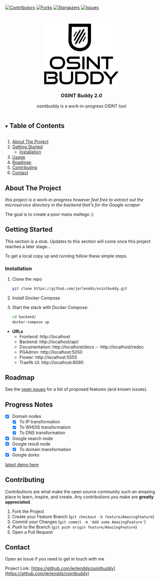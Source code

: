 [![Contributors][contributors-shield]][contributors-url]
[![Forks][forks-shield]][forks-url]
[![Stargazers][stars-shield]][stars-url]
[![Issues][issues-shield]][issues-url]

<br />

<p align="center">
  <a href="https://github.com/jerlendds/osintbuddy">
    <img src="./docs/assets/logo-watermark.svg" height="200px" alt="OSINT Buddy Logo">
  </a>




  <h3 align="center">OSINT Buddy 2.0</h3>

  <p align="center">
    osintbuddy is a work-in-progress OSINT tool
    <br />  </p></p>



<!-- TABLE OF CONTENTS -->

<details open="open">
  <summary><h2 style="display: inline-block">Table of Contents</h2></summary>
  <ol>
    <li>
      <a href="#about-the-project">About The Project</a>
    </li>
    <li>
      <a href="#getting-started">Getting Started</a>
      <ul>
        <li><a href="#installation">Installation</a></li>
      </ul>
    </li>
    <li><a href="#usage">Usage</a></li>
    <li><a href="#roadmap">Roadmap</a></li>
    <li><a href="#contributing">Contributing</a></li>
    <li><a href="#contact">Contact</a></li>
  </ol>
</details>




<!-- ABOUT THE PROJECT -->
## About The Project

*this project is a work-in-progress however feel free to extract out the microservice directory in the backend that's for the Google scraper*

The goal is to create a poor mans maltego :)


<!-- GETTING STARTED -->

## Getting Started

This section is a stub. Updates to this section will come once this project reaches a later stage...


To get a local copy up and running follow these simple steps.

### Installation

1. Clone the repo
   ```sh
   git clone https://github.com/jerlendds/osintbuddy.git
   ```
   
2. Install Docker Compose

3. Start the stack with Docker Compose:

   ```sh
   cd backend/
   docker-compose up
   ```

 - **URLs**
    - Frontend: http://localhost
    - Backend: http://localhost/api/
    - Documentation: http://localhost/docs -- http://localhost/redoc
    - PGAdmin: http://localhost:5050
    - Flower: http://localhost:5555
    - Traefik UI: http://localhost:8090



<!-- ROADMAP -->

## Roadmap

See the [open issues](https://github.com/jerlendds/osintbuddy/issues) for a list of proposed features (and known issues).



## Progress Notes
- [x] Domain nodes
  - [x] To IP transformation
  - [x] To WHOIS transformation
  - [x] To DNS transformation
- [x] Google search node
- [x] Google result node
  - [x] To domain transformation
- [x] Google dorks

[latest demo here](https://user-images.githubusercontent.com/29207058/218106686-29c61e15-f494-4670-91dc-832ad08cd3f7.webm)

  

<!-- CONTRIBUTING -->
## Contributing

Contributions are what make the open source community such an amazing place to learn, inspire, and create. Any contributions you make are **greatly appreciated**.

1. Fork the Project
2. Create your Feature Branch (`git checkout -b feature/AmazingFeature`)
3. Commit your Changes (`git commit -m 'Add some AmazingFeature'`)
4. Push to the Branch (`git push origin feature/AmazingFeature`)
5. Open a Pull Request



<!-- CONTACT -->
## Contact

Open an issue if you need to get in touch with me

Project Link: [https://github.com/jerlendds/osintbuddy](https://github.com/jerlendds/osintbuddy)



<!-- MARKDOWN LINKS & IMAGES -->
<!-- https://www.markdownguide.org/basic-syntax/#reference-style-links -->
[contributors-shield]: https://img.shields.io/github/contributors/jerlendds/osintbuddy.svg?style=for-the-badge
[contributors-url]: https://github.com/jerlendds/osintbuddy/graphs/contributors
[forks-shield]: https://img.shields.io/github/forks/jerlendds/osintbuddy.svg?style=for-the-badge
[forks-url]: https://github.com/jerlendds/osintbuddy/network/members
[stars-shield]: https://img.shields.io/github/stars/jerlendds/osintbuddy.svg?style=for-the-badge
[stars-url]: https://github.com/jerlendds/osintbuddy/stargazers
[issues-shield]: https://img.shields.io/github/issues/jerlendds/osintbuddy.svg?style=for-the-badge
[issues-url]: https://github.com/jerlendds/osintbuddy/issues

